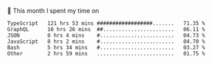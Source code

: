 📅 This month I spent my time on

<!--START_SECTION:waka-->

```text
TypeScript   121 hrs 53 mins ##################.......   71.35 %
GraphQL      10 hrs 26 mins  ##.......................   06.11 %
JSON         8 hrs 4 mins    #........................   04.73 %
JavaScript   8 hrs 2 mins    #........................   04.70 %
Bash         5 hrs 34 mins   #........................   03.27 %
Other        2 hrs 59 mins   .........................   01.75 %
```

<!--END_SECTION:waka-->
